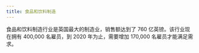 ```yaml
---
title: 食品和饮料制造
---
```


食品和饮料制造行业是英国最大的制造业，销售额达到了 760 亿英镑。该行业现在拥有 400,000 名雇员，到 2020 年为止，需要增加 170,000 名雇员才能满足需求。